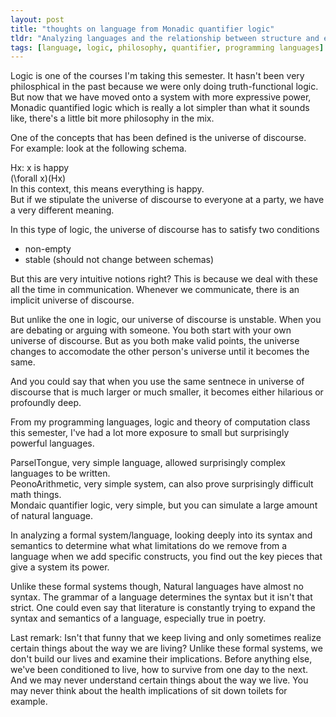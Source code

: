 ```yaml
---
layout: post
title: "thoughts on language from Monadic quantifier logic"
tldr: "Analyzing languages and the relationship between structure and expressitivity makes one think about the fundamental place of language in cognition"
tags: [language, logic, philosophy, quantifier, programming languages]
---
```


Logic is one of the courses I'm taking this semester.
It hasn't been very philosphical in the past because we were only doing truth-functional logic. But now that we have moved onto a system with more expressive power, Monadic quantified logic which is really a lot simpler than what it sounds like, there's a little bit more philosophy in the mix.

One of the concepts that has been defined is the universe of discourse.  
For example: look at the following schema.

Hx: x is happy  
(\forall x)(Hx)  
In this context, this means everything is happy.  
But if we stipulate the universe of discourse to everyone at a party, we have a very different meaning. 

In this type of logic, the universe of discourse has to satisfy two conditions
 * non-empty
 * stable (should not change between schemas)

But this are very intuitive notions right? This is because we deal with these all the time in communication. Whenever we communicate, there is an implicit universe of discourse.

But unlike the one in logic, our universe of discourse is unstable. When you are debating or arguing with someone. You both start with your own universe of discourse. But as you both make valid points, the universe changes to accomodate the other person's universe until it becomes the same. 

And you could say that when you use the same sentnece in universe of discourse that is much larger or much smaller, it becomes either hilarious or profoundly deep.

From my programming languages, logic and theory of computation class this semester, I've had a lot more exposure to small but surprisingly powerful languages.

ParselTongue, very simple language, allowed surprisingly complex languages to be written.  
PeonoArithmetic, very simple system, can also prove surprisingly difficult math things.  
Mondaic quantifier logic, very simple, but you can simulate a large amount of natural language.

In analyzing a formal system/language, looking deeply into its syntax and semantics to determine what what limitations do we remove from a language when we add specific constructs, you find out the key pieces that give a system its power.

Unlike these formal systems though, Natural languages have almost no syntax. The grammar of a language determines the syntax but it isn't that strict. One could even say that literature is constantly trying to expand the syntax and semantics of a language, especially true in poetry.

Last remark:
Isn't that funny that we keep living and only sometimes realize certain things about the way we are living? Unlike these formal systems, we don't build our lives and examine their implications. Before anything else, we've been conditioned to live, how to survive from one day to the next. And we may never understand certain things about the way we live. You may never think about the health implications of sit down toilets for example. 
